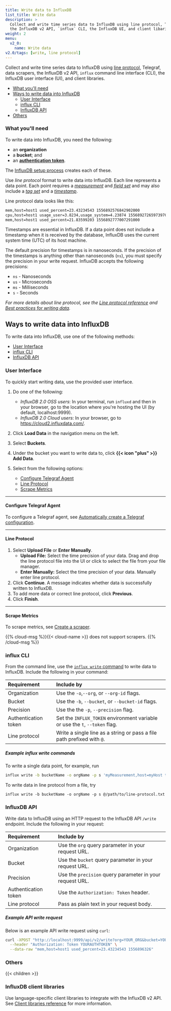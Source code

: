 ```yaml
---
title: Write data to InfluxDB
list_title: Write data
description: >
  Collect and write time series data to InfluxDB using line protocol, Telegraf, data scrapers,
  the InfluxDB v2 API, `influx` CLI, the InfluxDB UI, and client libaries.
weight: 2
menu:
  v2_0:
    name: Write data
v2.0/tags: [write, line protocol]
---
```


Collect and write time series data to InfluxDB using [line protocol](/v2.0/reference/line-protocol),
Telegraf, data scrapers, the InfluxDB v2 API, `influx` command line interface (CLI),
the InfluxDB user interface (UI), and client libraries.

- [What you'll need](#what-you-ll-need)
- [Ways to write data into InfluxDB](#ways-to-write-data-into-influxdb)
  - [User Interface](#user-interface)
  - [influx CLI](#influx-cli)
  - [InfluxDB API](#influxdb-api)
- [Others](#others)

### What you'll need

To write data into InfluxDB, you need the following:

- an **organization**
- a **bucket**; and
- an [**authentication token**](/v2.0/security/tokens/).

The [InfluxDB setup process](/v2.0/get-started/#set-up-influxdb) creates each of these.

Use _line protocol_ format to write data into InfluxDB.
Each line represents a data point.
Each point requires a [*measurement*](/v2.0/reference/line-protocol/#measurement)
and [*field set*](/v2.0/reference/line-protocol/#field-set) and may also include
a [*tag set*](/v2.0/reference/line-protocol/#tag-set) and a [*timestamp*](/v2.0/reference/line-protocol/#timestamp).

Line protocol data looks like this:

```sh
mem,host=host1 used_percent=23.43234543 1556892576842902000
cpu,host=host1 usage_user=3.8234,usage_system=4.23874 1556892726597397000
mem,host=host1 used_percent=21.83599203 1556892777007291000
```

Timestamps are essential in InfluxDB.
If a data point does not include a timestamp when it is received by the database, InfluxDB uses the current system time (UTC) of its host machine.

The default precision for timestamps is in nanoseconds.
If the precision of the timestamps is anything other than nanoseconds (`ns`),
you must specify the precision in your write request.
InfluxDB accepts the following precisions:

- `ns` - Nanoseconds
- `us` - Microseconds
- `ms` - Milliseconds
- `s` - Seconds

_For more details about line protocol, see the [Line protocol reference](/v2.0/reference/line-protocol) and [Best practices for writing data](/v2.0/write-data/best-practices/)._

## Ways to write data into InfluxDB

To write data into InfluxDB, use one of the following methods:

- [User Interface](#user-interface)
- [influx CLI](#influx-cli)
- [InfluxDB API](#influxdb-api)

### User Interface

To quickly start writing data, use the provided user interface.

1. Do one of the following:
   - _InfluxDB 2.0 OSS users_:
     In your terminal, run `influxd` and then in your browser, go to the location where you're hosting the UI (by default, localhost:9999).
   - _InfluxDB 2.0 Cloud users_:
     In your browser, go to https://cloud2.influxdata.com/.
2. Click **Load Data** in the navigation menu on the left.
3. Select **Buckets**.
4. Under the bucket you want to write data to, click **{{< icon "plus" >}} Add Data**.
5. Select from the following options:

   - [Configure Telegraf Agent](#configure-telegraf-agent)
   - [Line Protocol](#line-protocol)
   - [Scrape Metrics](#scrape-metrics)

---

#### Configure Telegraf Agent

To configure a Telegraf agent, see [Automatically create a Telegraf configuration](/v2.0/write-data/use-telegraf/auto-config/#create-a-telegraf-configuration).

---

#### Line Protocol

1.  Select **Upload File** or **Enter Manually**.
    - **Upload File:**
      Select the time precision of your data.
      Drag and drop the line protocol file into the UI or click to select the
      file from your file manager.
    - **Enter Manually:**
      Select the time precision of your data.
      Manually enter line protocol.
2. Click **Continue**.
   A message indicates whether data is successfully written to InfluxDB.
3. To add more data or correct line protocol, click **Previous**.
4. Click **Finish**.

---

#### Scrape Metrics

To scrape metrics, see [Create a scraper](/v2.0/write-data/scrape-data/manage-scrapers/create-a-scraper/#create-a-scraper-in-the-influxdb-ui).

{{% cloud-msg %}}{{< cloud-name >}} does not support scrapers.
{{% /cloud-msg %}}

### influx CLI

From the command line, use the [`influx write` command](/v2.0/reference/cli/influx/write/) to write data to InfluxDB.
Include the following in your command:

| Requirement          | Include by                                                                  |
|:-----------          |:----------                                                                  |
| Organization         | Use the `-o`,`--org`, or `--org-id` flags.                                  |
| Bucket               | Use the `-b`, `--bucket`, or `--bucket-id` flags.                           |
| Precision            | Use the the `-p`, `--precision` flag.                                       |
| Authentication token | Set the `INFLUX_TOKEN` environment variable or use the `t`, `--token` flag. |
| Line protocol        | Write a single line as a string or pass a file path prefixed with `@`.      |

##### Example influx write commands

To write a single data point, for example, run

```sh
influx write -b bucketName -o orgName -p s 'myMeasurement,host=myHost testField="testData" 1556896326'
```

To write data in line protocol from a file, try

```
influx write -b bucketName -o orgName -p s @/path/to/line-protocol.txt
```

### InfluxDB API

Write data to InfluxDB using an HTTP request to the InfluxDB API `/write` endpoint.
Include the following in your request:

| Requirement          | Include by                                               |
|:-----------          |:----------                                               |
| Organization         | Use the `org` query parameter in your request URL.       |
| Bucket               | Use the `bucket` query parameter in your request URL.    |
| Precision            | Use the `precision` query parameter in your request URL. |
| Authentication token | Use the `Authorization: Token` header.                   |
| Line protocol        | Pass as plain text in your request body.                 |

##### Example API write request

Below is an example API write request using `curl`:

```sh
curl -XPOST "http://localhost:9999/api/v2/write?org=YOUR_ORG&bucket=YOUR_BUCKET&precision=s" \
  --header "Authorization: Token YOURAUTHTOKEN" \
  --data-raw "mem,host=host1 used_percent=23.43234543 1556896326"
```

### Others

{{< children >}}

### InfluxDB client libraries

Use language-specific client libraries to integrate with the InfluxDB v2 API.
See [Client libraries reference](/v2.0/reference/client-libraries/) for more information.
